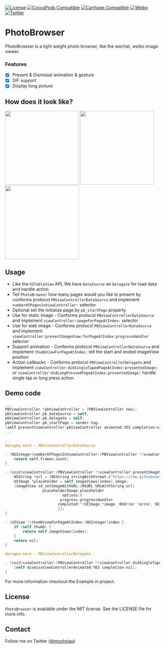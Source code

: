 [![License](https://img.shields.io/badge/license-MIT-lightgrey.svg)](https://github.com/cuzv/PhotoBrowser/blob/master/LICENSE)
[![CocoaPods Compatible](https://img.shields.io/badge/CocoaPods-v0.7.0-green.svg)](https://github.com/CocoaPods/CocoaPods)
[![Carthage Compatible](https://img.shields.io/badge/Carthage-compatible-4BC51D.svg?style=flat)](https://github.com/Carthage/Carthage)
[![Weibo](https://img.shields.io/badge/Weibo-cuzval-yellowgreen.svg)](http://weibo.com/cuzval/)
[![Twitter](https://img.shields.io/twitter/url/http/shields.io.svg?style=social)](http://twitter.com/mochxiao)

# PhotoBrowser

PhotoBrowser is a light weight photo browser, like the wechat, weibo image viewer.

### Features

-   [x] Present & Dismissal animation & gesture
-   [x] GIF support
-   [x] Display long picture

## How does it look like?

<p align="left">
<img src="./Preview/1.gif" width=240px">&nbsp;<img src="./Preview/2.gif" width=240px">&nbsp;<img src="./Preview/3.gif" width=240px">
</p>

## Usage

- Like the `UITableView` API, We have `DataSource` an `Delegate` for load data and handle action
- Tell `PhotoBrowser` how many pages would you like to present by conforms protocol `PBViewControllerDataSource` and implement `numberOfPagesInViewController:` selector
- Optional set the initialize page by `pb_startPage` property
- Use for static Image - Conforms protocol `PBViewControllerDataSource` and implement `viewController:imageForPageAtIndex:` selector
- Use for web image - Conforms protocol `PBViewControllerDataSource` and implement `viewController:presentImageView:forPageAtIndex:progressHandler` selector
- Support animation - Conforms protocol `PBViewControllerDataSource` and implement `thumbViewForPageAtIndex:` tell the start and ended imageView position
- Action callbacks - Conforms protocol `PBViewControllerDelegate` and implement `viewController:didSingleTapedPageAtIndex:presentedImage:` or `viewController:didLongPressedPageAtIndex:presentedImage:` handle single tap or long press action

## Demo code

``` objective-c
...
PBViewController *pbViewController = [PBViewController new];
pbViewController.pb_dataSource = self;
pbViewController.pb_delegate = self;
pbViewController.pb_startPage = sender.tag;
[self presentViewController:pbViewController animated:YES completion:nil];
...

...
#pragma mark - PBViewControllerDataSource

- (NSInteger)numberOfPagesInViewController:(PBViewController *)viewController {
    return self.frames.count;
}

- (void)viewController:(PBViewController *)viewController presentImageView:(UIImageView *)imageView forPageAtIndex:(NSInteger)index progressHandler:(void (^)(NSInteger, NSInteger))progressHandler {
    NSString *url = [NSString stringWithFormat:@"https://raw.githubusercontent.com/cuzv/PhotoBrowser/dev/Example/Assets/%@.jpg", @(index + 1)];
    UIImage *placeholder = self.imageViews[index].image;
    [imageView sd_setImageWithURL:[NSURL URLWithString:url]
                 placeholderImage:placeholder
                          options:0
                         progress:progressHandler
                        completed:^(UIImage *image, NSError *error, SDImageCacheType cacheType, NSURL *imageURL) {
                        }];
}

- (UIView *)thumbViewForPageAtIndex:(NSInteger)index {
    if (self.thumb) {
        return self.imageViews[index];
    }
    return nil;
}

#pragma mark - PBViewControllerDelegate

- (void)viewController:(PBViewController *)viewController didSingleTapedPageAtIndex:(NSInteger)index presentedImage:(UIImage *)presentedImage {
    [self dismissViewControllerAnimated:YES completion:nil];
}
```

For more information checkout the Example in project.

## License

`PhotoBrowser` is available under the MIT license. See the LICENSE file for more info.

## Contact

Follow me on Twitter ([@mochxiao](https://twitter.com/mochxiao))
